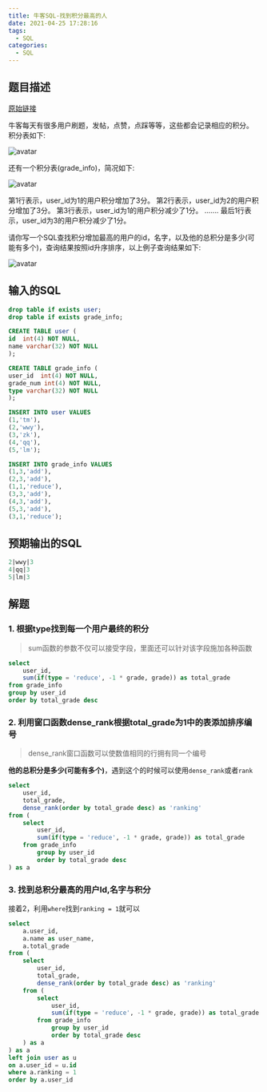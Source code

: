 ```yaml
---
title: 牛客SQL-找到积分最高的人
date: 2021-04-25 17:28:16
tags:
  - SQL
categories:
  - SQL
---
```


## 题目描述

[原始链接](https://www.nowcoder.com/practice/d2b7e2a305a7499fb310dc82a43820e8?tpId=82&tqId=38361&rp=1&ru=%2Fta%2Fsql&qru=%2Fta%2Fsql%2Fquestion-ranking&tab=answerKey)

牛客每天有很多用户刷题，发帖，点赞，点踩等等，这些都会记录相应的积分。
积分表如下:

![avatar](https://uploadfiles.nowcoder.com/images/20210328/301499_1616896023720/B9EE61A3CF7F34EF411FE1A9C6B86FBC)

还有一个积分表(grade_info)，简况如下:

![avatar](https://uploadfiles.nowcoder.com/images/20210328/301499_1616905385537/13C8EB67E494299F9396F462A8D0728D)

第1行表示，user_id为1的用户积分增加了3分。
第2行表示，user_id为2的用户积分增加了3分。
第3行表示，user_id为1的用户积分减少了1分。
.......
最后1行表示，user_id为3的用户积分减少了1分。

请你写一个SQL查找积分增加最高的用户的id，名字，以及他的总积分是多少(可能有多个)，查询结果按照id升序排序，以上例子查询结果如下:

![avatar](https://uploadfiles.nowcoder.com/images/20210328/301499_1616905506009/26B900CFF8FB6BE2B2077D494CA1F237)

## 输入的SQL

```SQL
drop table if exists user;
drop table if exists grade_info;

CREATE TABLE user (
id  int(4) NOT NULL,
name varchar(32) NOT NULL
);

CREATE TABLE grade_info (
user_id  int(4) NOT NULL,
grade_num int(4) NOT NULL,
type varchar(32) NOT NULL
);

INSERT INTO user VALUES
(1,'tm'),
(2,'wwy'),
(3,'zk'),
(4,'qq'),
(5,'lm');

INSERT INTO grade_info VALUES
(1,3,'add'),
(2,3,'add'),
(1,1,'reduce'),
(3,3,'add'),
(4,3,'add'),
(5,3,'add'),
(3,1,'reduce');

```

## 预期输出的SQL

```sql
2|wwy|3
4|qq|3
5|lm|3
```

## 解题

### 1. 根据type找到每一个用户最终的积分

> sum函数的参数不仅可以接受字段，里面还可以针对该字段施加各种函数

```SQL
select
    user_id,
    sum(if(type = 'reduce', -1 * grade, grade)) as total_grade
from grade_info
group by user_id
order by total_grade desc
```

### 2. 利用窗口函数dense_rank根据total_grade为1中的表添加排序编号

> dense_rank窗口函数可以使数值相同的行拥有同一个编号

<b>他的总积分是多少(可能有多个)</b>，遇到这个的时候可以使用`dense_rank`或者`rank`

```sql
select
    user_id,
    total_grade,
    dense_rank(order by total_grade desc) as 'ranking'
from (
    select
        user_id,
        sum(if(type = 'reduce', -1 * grade, grade)) as total_grade
    from grade_info
        group by user_id
        order by total_grade desc
) as a
```

### 3. 找到总积分最高的用户Id,名字与积分

接着2，利用`where`找到`ranking = 1`就可以

```sql
select
    a.user_id,
    a.name as user_name,
    a.total_grade
from (
    select
        user_id,
        total_grade,
        dense_rank(order by total_grade desc) as 'ranking'
    from (
        select
            user_id,
            sum(if(type = 'reduce', -1 * grade, grade)) as total_grade
        from grade_info
            group by user_id
            order by total_grade desc
    ) as a
) as a
left join user as u
on a.user_id = u.id
where a.ranking = 1
order by a.user_id
```
